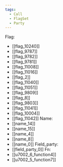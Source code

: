 ```yaml
---
tags:
  - Call
  - FlagSet
  - Party
---
```

Flag:
- [[flag_10240]]
- [[flag_9787]]
- [[flag_9782]]
- [[flag_9781]]
- [[flag_11008]]
- [[flag_11016]]
- [[flag_2]]
- [[flag_11040]]
- [[flag_11051]]
- [[flag_9809]]
- [[flag_8]]
- [[flag_9803]]
- [[flag_11041]]
- [[flag_10004]]
- [[flag_11042]]
Name:
- [[name_14]]
- [[name_15]]
- [[name_4]]
- [[name_8]]
- [[name_0]]
Field_party:
- [[field_party_0]]
Fn:
- [[u7002_6_function4]]
- [[u7002_5_function7]]
